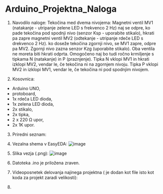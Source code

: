 # Arduino_Projektna_Naloga

1. Navodilo naloge: 
Tekočina med dvema nivojema: Magnetni ventil MV1 (natakanje - utripanje zelene LED s frekvenco 2 Hz) naj se odpre, ko pade tekočina pod spodnji nivo (senzor Ksp - uporabite stikalo), hkrati pa zapre magnetni ventil MV2 (odtekanje - utripanje rdeče LED s drekvenco 2 Hz). ko doseže tekočina zgornji nivo, se MV1 zapre, odpre pa MV2. Zgornji nivo zazna senzor Kzg (uporabite stikalo). Oba ventila ne moreta biti hkrati odprta. Omogočeno naj bo tudi ročno krmiljenje s tipkama N (natakanje) in P (praznjenje). Tipka N vklopi MV1 in hkrati izklopi MV2, vendar le, če tekočina ni na zgornjem nivoju. Tipka P vklopi MV2 in izklopi MV1, vendar le, če tekočina ni pod spodnjim nivojem.

2. Kosovnica: 
  - Arduino UNO,
  - protoboard,
  - 1x rdeča LED dioda,
  - 1x zelena LED dioda,
  - 2x stikalo,
  - 2x tipka,
  - 2 x 220 Ω upor,
  - 2x 1K upor.

3. Priredni seznam: 
 
4. Vezalna shema v EasyEDA:
![image](https://github.com/TeoNovak/Arduino_Projektna_Naloga/assets/135325771/f8e5f179-5e88-4700-867f-398343c33206)

5. Slika vezja (.png):
![image](https://github.com/TeoNovak/Arduino_Projektna_Naloga/assets/135325771/a4a852b0-deef-4c93-a848-593968d52ff0)

6. Datoteka .ino je priložena zraven.

7. Videoposnetek delovanja najinega projektna ( je dodan kot file isto kot koda za projekt zaradi velikosti):


8. 

